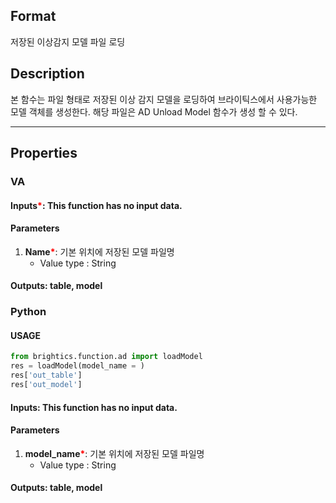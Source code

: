 ## Format
저장된 이상감지 모델 파일 로딩


## Description
본 함수는 파일 형태로 저장된 이상 감지 모델을 로딩하여 브라이틱스에서 사용가능한 모델 객체를 생성한다. 
해당 파일은 AD Unload Model 함수가 생성 할 수 있다.  

---

## Properties
### VA
#### Inputs<b style="color:red">*</b>: This function has no input data.

#### Parameters
1. **Name**<b style="color:red">*</b>: 기본 위치에 저장된 모델 파일명
   - Value type : String

#### Outputs: table, model

### Python

#### USAGE
```python
from brightics.function.ad import loadModel
res = loadModel(model_name = )
res['out_table']
res['out_model']
```
#### Inputs: This function has no input data.

#### Parameters
1. **model_name**<b style="color:red">*</b>: 기본 위치에 저장된 모델 파일명
   - Value type : String

#### Outputs: table, model

